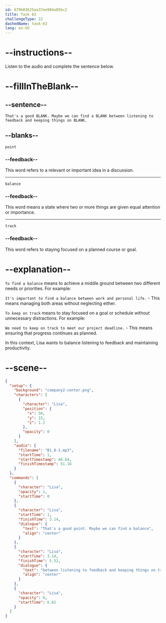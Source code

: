 ```yaml
---
id: 679b03625ae37ee904a85bc2
title: Task 63
challengeType: 22
dashedName: task-63
lang: en-US
---
```


<!-- (Audio) Lisa: That's a good point. Maybe we can find a balance between listening to feedback and keeping things on track. -->

# --instructions--

Listen to the audio and complete the sentence below.

# --fillInTheBlank--

## --sentence--

`That's a good BLANK. Maybe we can find a BLANK between listening to feedback and keeping things on BLANK.`

## --blanks--

`point`

### --feedback--

This word refers to a relevant or important idea in a discussion.

---

`balance`

### --feedback--

This word means a state where two or more things are given equal attention or importance.

---

`track`

### --feedback--

This word refers to staying focused on a planned course or goal.

# --explanation--

`To find a balance` means to achieve a middle ground between two different needs or priorities. For example:

`It's important to find a balance between work and personal life.` - This means managing both areas without neglecting either.

`To keep on track` means to stay focused on a goal or schedule without unnecessary distractions. For example:

`We need to keep on track to meet our project deadline.` - This means ensuring that progress continues as planned.

In this context, Lisa wants to balance listening to feedback and maintaining productivity.

# --scene--

```json
{
  "setup": {
    "background": "company2-center.png",
    "characters": [
      {
        "character": "Lisa",
        "position": {
          "x": 50,
          "y": 15,
          "z": 1.2
        },
        "opacity": 0
      }
    ],
    "audio": {
      "filename": "B1_8-2.mp3",
      "startTime": 1,
      "startTimestamp": 46.64,
      "finishTimestamp": 51.16
    }
  },
  "commands": [
    {
      "character": "Lisa",
      "opacity": 1,
      "startTime": 0
    },
    {
      "character": "Lisa",
      "startTime": 1,
      "finishTime": 3.14,
      "dialogue": {
        "text": "That's a good point. Maybe we can find a balance",
        "align": "center"
      }
    },
    {
      "character": "Lisa",
      "startTime": 3.14,
      "finishTime": 5.52,
      "dialogue": {
        "text": "between listening to feedback and keeping things on track.",
        "align": "center"
      }
    },
    {
      "character": "Lisa",
      "opacity": 0,
      "startTime": 6.02
    }
  ]
}
```
